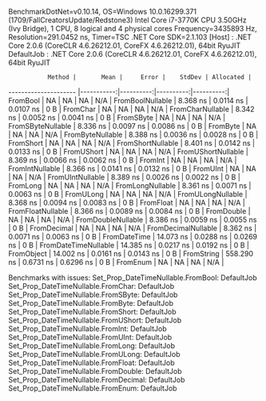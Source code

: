 
BenchmarkDotNet=v0.10.14, OS=Windows 10.0.16299.371 (1709/FallCreatorsUpdate/Redstone3)
Intel Core i7-3770K CPU 3.50GHz (Ivy Bridge), 1 CPU, 8 logical and 4 physical cores
Frequency=3435893 Hz, Resolution=291.0452 ns, Timer=TSC
.NET Core SDK=2.1.103
  [Host]     : .NET Core 2.0.6 (CoreCLR 4.6.26212.01, CoreFX 4.6.26212.01), 64bit RyuJIT
  DefaultJob : .NET Core 2.0.6 (CoreCLR 4.6.26212.01, CoreFX 4.6.26212.01), 64bit RyuJIT


               Method |       Mean |     Error |    StdDev | Allocated |
--------------------- |-----------:|----------:|----------:|----------:|
             FromBool |         NA |        NA |        NA |       N/A |
     FromBoolNullable |   8.368 ns | 0.0114 ns | 0.0107 ns |       0 B |
             FromChar |         NA |        NA |        NA |       N/A |
     FromCharNullable |   8.342 ns | 0.0052 ns | 0.0041 ns |       0 B |
            FromSByte |         NA |        NA |        NA |       N/A |
    FromSByteNullable |   8.336 ns | 0.0097 ns | 0.0086 ns |       0 B |
             FromByte |         NA |        NA |        NA |       N/A |
     FromByteNullable |   8.388 ns | 0.0036 ns | 0.0028 ns |       0 B |
            FromShort |         NA |        NA |        NA |       N/A |
    FromShortNullable |   8.401 ns | 0.0142 ns | 0.0133 ns |       0 B |
           FromUShort |         NA |        NA |        NA |       N/A |
   FromUShortNullable |   8.369 ns | 0.0066 ns | 0.0062 ns |       0 B |
              FromInt |         NA |        NA |        NA |       N/A |
      FromIntNullable |   8.366 ns | 0.0141 ns | 0.0132 ns |       0 B |
             FromUInt |         NA |        NA |        NA |       N/A |
     FromUIntNullable |   8.389 ns | 0.0026 ns | 0.0022 ns |       0 B |
             FromLong |         NA |        NA |        NA |       N/A |
     FromLongNullable |   8.361 ns | 0.0071 ns | 0.0063 ns |       0 B |
            FromULong |         NA |        NA |        NA |       N/A |
    FromULongNullable |   8.368 ns | 0.0094 ns | 0.0083 ns |       0 B |
            FromFloat |         NA |        NA |        NA |       N/A |
    FromFloatNullable |   8.366 ns | 0.0089 ns | 0.0084 ns |       0 B |
           FromDouble |         NA |        NA |        NA |       N/A |
   FromDoubleNullable |   8.386 ns | 0.0059 ns | 0.0055 ns |       0 B |
          FromDecimal |         NA |        NA |        NA |       N/A |
  FromDecimalNullable |   8.362 ns | 0.0071 ns | 0.0063 ns |       0 B |
         FromDateTime |  14.073 ns | 0.0288 ns | 0.0269 ns |       0 B |
 FromDateTimeNullable |  14.385 ns | 0.0217 ns | 0.0192 ns |       0 B |
           FromObject |  14.002 ns | 0.0161 ns | 0.0143 ns |       0 B |
           FromString | 558.290 ns | 0.6731 ns | 0.6296 ns |       0 B |
             FromEnum |         NA |        NA |        NA |       N/A |

Benchmarks with issues:
  Set_Prop_DateTimeNullable.FromBool: DefaultJob
  Set_Prop_DateTimeNullable.FromChar: DefaultJob
  Set_Prop_DateTimeNullable.FromSByte: DefaultJob
  Set_Prop_DateTimeNullable.FromByte: DefaultJob
  Set_Prop_DateTimeNullable.FromShort: DefaultJob
  Set_Prop_DateTimeNullable.FromUShort: DefaultJob
  Set_Prop_DateTimeNullable.FromInt: DefaultJob
  Set_Prop_DateTimeNullable.FromUInt: DefaultJob
  Set_Prop_DateTimeNullable.FromLong: DefaultJob
  Set_Prop_DateTimeNullable.FromULong: DefaultJob
  Set_Prop_DateTimeNullable.FromFloat: DefaultJob
  Set_Prop_DateTimeNullable.FromDouble: DefaultJob
  Set_Prop_DateTimeNullable.FromDecimal: DefaultJob
  Set_Prop_DateTimeNullable.FromEnum: DefaultJob

